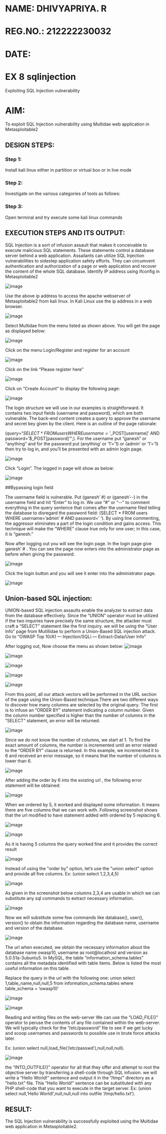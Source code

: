 # NAME: DHIVYAPRIYA. R
# REG.NO.: 212222230032
# DATE: 
# EX 8 sqlinjection
Exploiting SQL Injection vulnerability

# AIM:
To exploit SQL Injection vulnerability using Multidae web application in Metasploitable2

## DESIGN STEPS:

### Step 1:

Install kali linux either in partition or virtual box or in live mode


### Step 2:

Investigate on the various categories of tools as follows:

### Step 3:

Open terminal and try execute some kali linux commands

## EXECUTION STEPS AND ITS OUTPUT:
SQL Injection is a sort of infusion assault that makes it conceivable to execute malicious SQL statements. These statements control a database server behind a web application. Assailants can utilize SQL Injection vulnerabilities to sidestep application safety efforts. They can circumvent authentication and authorization of a page or web application and recover the content of the whole SQL database. Identify IP address using ifconfig in Metasploitable2

![image](https://github.com/user-attachments/assets/52a7d28f-cbf1-4d92-8133-cdb338ae09e9)

Use the above ip address to access the apache webserver of Metasploitable2 from kali linux. In Kali Linux use the ip address in a web browser.

![image](https://github.com/user-attachments/assets/f0e574a0-53d6-4283-adf3-01ad1a4cfbae)

Select Multidae from the menu listed as shown above. You will get the page as displayed below:

![image](https://github.com/user-attachments/assets/6f0636a0-9b79-4760-88e8-293d7d66d157)

Click on the menu Login/Register and register for an account

![image](https://github.com/user-attachments/assets/fc59d0df-bc69-4276-aa07-eef3a8a5a70b)

Click on the link “Please register here”

![image](https://github.com/user-attachments/assets/47b0c62d-bc7d-4a1f-a3b1-231db92df006)

Click on “Create Account” to display the following page:

![image](https://github.com/user-attachments/assets/15674d3f-76fd-4b14-ab00-55a8791be883)

The login structure we will use in our examples is straightforward. It contains two input fields (username and password), which are both vulnerable. The back-end content creates a query to approve the username and secret key given by the client. Here is an outline of the page rationale:

($query = “SELECT * FROM users WHERE username=’$_POST[username]’ AND password=’$_POST[password]’“;). For the username put “ganesh” or “anything” and for the password put (anything’ or ‘1’=’1) or (admin’ or ‘1’=’1) then try to log in, and you’ll be presented with an admin login page.

![image](https://github.com/user-attachments/assets/0e8d29ef-61a2-4035-9a09-376d988a5e5a)

Click “Login”. The logged in page will show as below:

![image](https://github.com/user-attachments/assets/8d3919ba-d094-4e0e-bd7a-8bdcad245d36)

##Bypassing login field

The username field is vulnerable. Put (ganesh’ #) or (ganesh’--) in the username field and hit “Enter” to log in. We use “#” or “--” to comment everything in the query sentence that comes after the username filed telling the database to disregard the password field: (SELECT * FROM users WHERE username=’admin’ # AND password=’ ‘). By using line commenting, the aggressor eliminates a part of the login condition and gains access. This technique will make the “WHERE” clause true only for one user; in this case, it is “ganesh.”

Now after logging out you will see the login page. In the login page give ganesh’ # . You can see the page now enters into the administrator page as before when giving the password.

![image](https://github.com/user-attachments/assets/7bcb3c37-0672-4ada-8f95-51c13a007aeb)

Click the login button and you will see it enter into the administrator page.

![image](https://github.com/user-attachments/assets/96c1f05c-9c11-4c18-89ec-d4f2235bbbf5)

## Union-based SQL injection:

UNION-based SQL injection assaults enable the analyzer to extract data from the database effectively. Since the “UNION” operator must be utilized if the two inquiries have precisely the same structure, the attacker must craft a “SELECT” statement like the first inquiry. we will be using the “User Info” page from Mutillidae to perform a Union-Based SQL injection attack. Go to “OWASP Top 10/A1 — Injection/SQLi — Extract-Data/User Info”

After logging out, Now choose the menu as shown below:
![image](https://github.com/user-attachments/assets/239facbb-5796-4267-8e11-8989442de37b)

![image](https://github.com/user-attachments/assets/578bfcbd-8512-46d2-b0eb-c50253cb75c8)

![image](https://github.com/user-attachments/assets/4a2a5c3e-6e2d-4b71-84b6-3c835b629383)

![image](https://github.com/user-attachments/assets/5675ea86-c3da-4f13-8e85-a30c66efea0a)

![image](https://github.com/user-attachments/assets/800164de-d3af-48e6-8dff-597cc782f244)

From this point, all our attack vectors will be performed in the URL section of the page using the Union-Based technique.There are two different ways to discover how many columns are selected by the original query. The first is to infuse an “ORDER BY” statement indicating a column number. Given the column number specified is higher than the number of columns in the “SELECT” statement, an error will be returned.

![image](https://github.com/user-attachments/assets/493b88e5-2ad8-418a-9a9e-b8de83453bea)

Since we do not know the number of columns, we start at 1. To find the exact amount of columns, the number is incremented until an error related to the “ORDER BY” clause is returned. In this example, we incremented it to 6 and received an error message, so it means that the number of columns is lower than 6.

![image](https://github.com/user-attachments/assets/d1396fb6-1be2-4872-8f0f-71e83f54ccb8)

After adding the order by 6 into the existing url , the following error statement will be obtained:

![image](https://github.com/user-attachments/assets/6adc8d8b-c0ed-4d64-995b-bb11e5d1eb43)

When we ordered by 5, it worked and displayed some information. It means there are five columns that we can work with. Following screenshot shows that the url modified to have statement added with ordered by 5 replacing 6.

![image](https://github.com/user-attachments/assets/0b9e5dbb-0782-4792-8c10-ec61cbba20c9)

![image](https://github.com/user-attachments/assets/317f7e80-5d32-4baf-a4df-2b9ba132889b)

As it is having 5 columns the query worked fine and it provides the correct result

![image](https://github.com/user-attachments/assets/0527648b-bd2b-49f2-ad39-84eda2e1db78)

Instead of using the "order by" option, let’s use the "union select" option and provide all five columns. Ex: (union select 1,2,3,4,5)

![image](https://github.com/user-attachments/assets/a05c3406-c4ce-4419-af69-dd06b4f1a747)

As given in the screenshot below columns 2,3,4 are usable in which we can substitute any sql commands to extract necessary information.

![image](https://github.com/user-attachments/assets/61274ec7-2787-44d3-82de-7dbc631a3e5b)

Now we will substitute some few commands like database(), user(), version() to obtain the information regarding the database name, username and version of the database.

![image](https://github.com/user-attachments/assets/a27f1d9d-c229-4d16-baae-9ca713acee66)

The url when executed, we obtain the necessary information about the database name owasp10, username as root@localhost and version as 5.0.51a-3ubuntu5. In MySQL, the table “information_schema.tables” contains all the metadata identified with table items. Below is listed the most useful information on this table.

Replace the query in the url with the following one: union select 1,table_name,null,null,5 from information_schema.tables where table_schema = ‘owasp10’

![image](https://github.com/user-attachments/assets/7232b488-57c4-4140-a579-d91df48befa3)

![image](https://github.com/user-attachments/assets/ee786bf1-a17f-4343-8e8a-a773b10b46d9)

Reading and writing files on the web-server We can use the “LOAD_FILE()” operator to peruse the contents of any file contained within the web-server. We will typically check for the “/etc/password” file to see if we get lucky and scoop usernames and passwords to possible use in brute force attacks later.

Ex: (union select null,load_file(‘/etc/passwd’),null,null,null).

![image](https://github.com/user-attachments/assets/c129c14b-6a46-46d1-a178-8182a0466b19)

the “INTO_OUTFILE()” operator for all that they offer and attempt to root the objective server by transferring a shell-code through SQL infusion. we will write a “Hello World!” sentence and output it in the “/tmp/” directory as a “hello.txt” file. This “Hello World!” sentence can be substituted with any PHP shell-code that you want to execute in the target server. Ex: (union select null,’Hello World!’,null,null,null into outfile ‘/tmp/hello.txt’).

## RESULT:
The SQL Injection vulnerability is successfully exploited using the Multidae web application in Metasploitable2.
